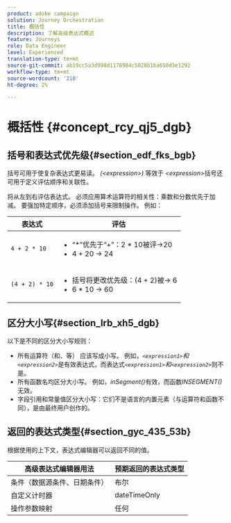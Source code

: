 ```yaml
---
product: adobe campaign
solution: Journey Orchestration
title: 概括性
description: 了解高级表达式概述
feature: Journeys
role: Data Engineer
level: Experienced
translation-type: tm+mt
source-git-commit: ab19cc5a3d998d1178984c5028b1ba650d3e1292
workflow-type: tm+mt
source-wordcount: '218'
ht-degree: 2%

---
```



# 概括性 {#concept_rcy_qj5_dgb}

## 括号和表达式优先级{#section_edf_fks_bgb}

括号可用于使复杂表达式更易读。 _(&lt;expression>)_ 等效于 _&lt;expression>_&#x200B;括号还可用于定义评估顺序和关联性。

将从左到右评估表达式。 必须应用算术运算符的相关性：乘数和分数优先于加减。 要强加特定顺序，必须添加括号来限制操作。 例如：

<!--```5 + 2 * 10 = 25, and (5 + 2) * 10 = 70```-->

| 表达式 | 评估 |
|--- |--- |
| `4 + 2 * 10` | <ul><li>“*”优先于“+”：2 * 10被评→20</li><li>4 + 20 → 24</li></ul> |
| `(4 + 2) * 10` | <ul><li>括号将更改优先级：(4 + 2)被→ 6</li><li> 6 * 10 → 60</li></ul> |

## 区分大小写{#section_lrb_xh5_dgb}

以下是不同的区分大小写规则：

* 所有运算符（和、等） 应该写成小写。 例如，_`<expression1>`和`<expression2>`_&#x200B;是有效表达式，而表达式&#x200B;_`<expression1>`和`<expression2>`_&#x200B;则不是。
* 所有函数名均区分大小写。 例如，_inSegment()_&#x200B;有效，而函数&#x200B;_INSEGMENT()_&#x200B;无效。
* 字段引用和常量值区分大小写：它们不是语言的内置元素（与运算符和函数不同），是由最终用户创作的。

## 返回的表达式类型{#section_gyc_435_53b}

根据使用的上下文，表达式编辑器可以返回不同的值。

| 高级表达式编辑器用法 | 预期返回的表达式类型 |
|--- |--- |
| 条件（数据源条件、日期条件） | 布尔 |
| 自定义计时器 | dateTimeOnly |
| 操作参数映射 | 任何 |
